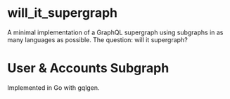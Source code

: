 # will_it_supergraph
A minimal implementation of a GraphQL supergraph using subgraphs in as many languages as possible. The question: will it supergraph?


# User & Accounts Subgraph
Implemented in Go with gqlgen.
